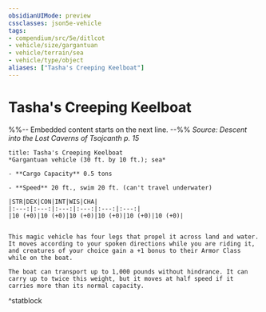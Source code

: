```yaml
---
obsidianUIMode: preview
cssclasses: json5e-vehicle
tags:
- compendium/src/5e/ditlcot
- vehicle/size/gargantuan
- vehicle/terrain/sea
- vehicle/type/object
aliases: ["Tasha's Creeping Keelboat"]
---
```

# Tasha's Creeping Keelboat
%%-- Embedded content starts on the next line. --%%
*Source: Descent into the Lost Caverns of Tsojcanth p. 15*  

```ad-statblock
title: Tasha's Creeping Keelboat
*Gargantuan vehicle (30 ft. by 10 ft.); sea*

- **Cargo Capacity** 0.5 tons

- **Speed** 20 ft., swim 20 ft. (can't travel underwater)

|STR|DEX|CON|INT|WIS|CHA|
|:---:|:---:|:---:|:---:|:---:|:---:|
|10 (+0)|10 (+0)|10 (+0)|10 (+0)|10 (+0)|10 (+0)|


This magic vehicle has four legs that propel it across land and water. It moves according to your spoken directions while you are riding it, and creatures of your choice gain a +1 bonus to their Armor Class while on the boat.

The boat can transport up to 1,000 pounds without hindrance. It can carry up to twice this weight, but it moves at half speed if it carries more than its normal capacity.

```
^statblock
